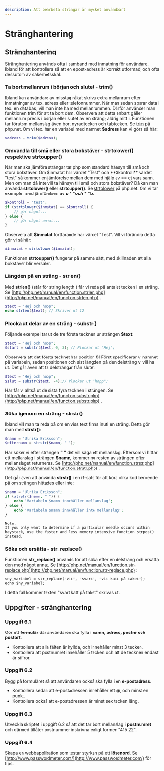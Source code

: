 ```yaml
---
description: Att bearbeta strängar är mycket användbart
---
```


# Stränghantering

## Stränghantering

Stränghantering används ofta i samband med inmatning för användare. Ibland för att kontrollera så att en epost-adress är korrekt utformad, och ofta dessutom av säkerhetsskäl.

### **Ta bort mellanrum i början och slutet - trim\(\)**

Ibland kan användare av misstag råkat skriva extra mellanrum efter inmatningar av tex. adress eller telefonnummer. När man sedan sparar data i tex. en databas, vill man inte ha med mellanrummen. Därför använder man funktionen trim för att ta bort dem. Observera att detta enbart gäller mellanrum precis i början eller slutet av en sträng; aldrig mitt i. Funktionen tar förutom mellanslag även bort nyradtecken och tabtecken. Se [trim](http://php.net/manual/en/function.trim.php) på php.net. Om vi tex. har en variabel med namnet **$adress** kan vi göra så här:

```php
$adress = trim($adress);
```

### **Omvandla till små eller stora bokstäver - strtolower\(\) respektive strtoupper\(\)**

När man ska jämföra strängar tar php som standard hänsyn till små och stora bokstäver. Om $inmatat har värdet "Test" och **$kontroll** värdet "test" så kommer en jämförelse mellan dem med hjälp av == ej vara sann. Men om man då inte vill ta hänsyn till små och stora bokstäver? Då kan man använda **strtolower\(\)** eller **strtoupper\(\)**. Se [strtolower](http://php.net/manual/en/function.strtolower.php) på php.net. Om vi tar exemplet med jämförelsen av **$a** och **$b**:

```php
$kontroll = "test";
if (strtolower($inmatat) == $kontroll) {
    // gör något...
} else {
    // gör något annat...
}
```

Observera att **$inmatat** fortfarande har värdet "Test". Vill vi förändra detta gör vi så här:

```php
$inmatat = strtolower($inmatat);
```

Funktionen **strtoupper\(\)** fungerar på samma sätt, med skillnaden att alla bokstäver blir versaler.

### **Längden på en sträng - strlen\(\)**

Med **strlen\(\)** \(står för string length \) får vi reda på antalet tecken i en sträng. Se [http://php.net/manual/en/function.strlen.php](http://php.net/manual/en/function.strlen.php) .

```php
$text = "Hej och hopp";
echo strlen($text); // Skriver ut 12
```

### **Plocka ut delar av en sträng - substr\(\)**

Följande exempel tar ut de tre första tecknen ur strängen **$text**:

```php
$text = "Hej och hopp";
$start = substr($text, 0, 3); // Plockar ut "Hej";
```

Observera att det första tecknet har position **0**! Först specificerar vi namnet på variabeln, sedan positionen och sist längden på den delsträng vi vill ha ut. Det går även att ta delsträngar från slutet:

```php
$text = "Hej och hopp";
$slut = substr($text, -4);// Plockar ut "hopp";
```

Här får vi alltså ut de sista fyra tecknen i strängen. Se [http://php.net/manual/en/function.substr.php](http://php.net/manual/en/function.substr.php) .

### **Söka igenom en sträng - strstr\(\)**

Ibland vill man ta reda på om en viss text finns inuti en sträng. Detta gör man med **strstr\(\)**:

```php
$namn = "Ulrika Eriksson";
$efternamn = strstr($namn, " ");
```

Här söker vi efter strängen **" "** det vill säga ett mellanslag. Eftersom vi hittar ett mellanslag i strängen **$namn**, kommer nu resten av strängen efter mellanslaget returneras. Se [http://php.net/manual/en/function.strstr.php](http://php.net/manual/en/function.strstr.php) .

Det går även att använda **strstr\(\)** i en **if**-sats för att köra olika kod beroende på om strängen hittades eller inte:

```php
$namn = "Ulrika Eriksson";
if (strstr($namn, " ")) {
    echo 'Variabeln $namn innehåller mellanslag';
} else {
    echo 'Variabeln $namn innehåller inte mellanslag';
}
```

```text
Note:
If you only want to determine if a particular needle occurs within haystack, use the faster and less memory intensive function strpos() instead.
```

### **Söka och ersätta - str\_replace\(\)**

Funktionen **str\_replace\(\)** används för att söka efter en delsträng och ersätta den med något annat. Se [http://php.net/manual/en/function.str-replace.php](http://php.net/manual/en/function.str-replace.php) :

```text
$ny_variabel = str_replace("vit", "svart", "vit katt på taket");
echo $ny_variabel;
```

I detta fall kommer texten "svart katt på taket" skrivas ut.

## Uppgifter - stränghantering

### **Uppgift 6.1**

Gör ett **formulär** där användaren ska fylla i **namn, adress, postnr och postort**.

* Kontrollera att alla fälten är ifyllda, och innehåller minst 3 tecken.
* Kontrollera att postnumret innehåller 5 tecken och att de tecknen endast är siffror.

### **Uppgift 6.2**

Bygg på formuläret så att användaren också ska fylla i en **e-postadress**.

* Kontrollera sedan att e-postadressen innehåller ett @, och minst en punkt.
* Kontrollera också att e-postadressen är minst sex tecken lång.

### **Uppgift 6.3**

Utveckla skriptet i uppgift 6.2 så att det tar bort mellanslag i **postnumret** och därmed tillåter postnummer inskrivna enligt formen "415 22".

### **Uppgift 6.4**

Skapa en webbapplikation som testar styrkan på ett **lösenord**. Se [http://www.passwordmeter.com/](http://www.passwordmeter.com/) för tips.


